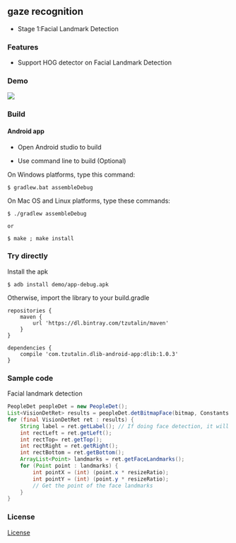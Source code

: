 ## gaze recognition
+ Stage 1:Facial Landmark Detection


### Features

* Support HOG detector on Facial Landmark Detection

### Demo

![](https://gifs.com/gif/O76BEG)

### Build

#### Android app
* Open Android studio to build

* Use command line to build (Optional)

On Windows platforms, type this command:

`$ gradlew.bat assembleDebug`

On Mac OS and Linux platforms, type these commands:

```
$ ./gradlew assembleDebug

or

$ make ; make install

```

### Try directly

Install the apk

`$ adb install demo/app-debug.apk`

Otherwise, import the library to your build.gradle

```
repositories {
    maven {
        url 'https://dl.bintray.com/tzutalin/maven'
    }
}

dependencies {
    compile 'com.tzutalin.dlib-android-app:dlib:1.0.3'
}

```

### Sample code

Facial landmark detection
```java
PeopleDet peopleDet = new PeopleDet();
List<VisionDetRet> results = peopleDet.detBitmapFace(bitmap, Constants.getFaceShapeModelPath());
for (final VisionDetRet ret : results) {
    String label = ret.getLabel(); // If doing face detection, it will be 'Face'
    int rectLeft = ret.getLeft();
    int rectTop= ret.getTop();
    int rectRight = ret.getRight();
    int rectBottom = ret.getBottom();
    ArrayList<Point> landmarks = ret.getFaceLandmarks();
    for (Point point : landmarks) {
        int pointX = (int) (point.x * resizeRatio);
        int pointY = (int) (point.y * resizeRatio);
        // Get the point of the face landmarks
    }
}
```

### License
[License](LICENSE.md)
